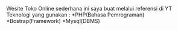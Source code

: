 Wesite Toko Online sederhana ini saya buat melalui referensi di YT
Teknologi yang gunakan :
*PHP(Bahasa Pemrograman)
*Bostrap(Framework)
*Mysql(DBMS)
